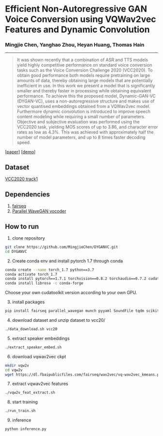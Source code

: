 # Efficient Non-Autoregressive GAN Voice Conversion using VQWav2vec Features and Dynamic Convolution

### Mingjie Chen, Yanghao Zhou, Heyan Huang, Thomas Hain

***

> It was shown recently that a combination of ASR and TTS models  yield highly 
competitive performance on standard voice conversion tasks such as the Voice
Conversion Challenge 2020 (VCC2020). To obtain good performance
both models require pretraining on large amounts of data, thereby obtaining
large models that are potentially inefficient in use. In this work we present a model that
is significantly smaller and thereby faster in processing while obtaining equivalent performance. 
To achieve this the proposed model, Dynamic-GAN-VC (DYGAN-VC), uses a non-autoregressive structure
and makes use of vector quantised embeddings obtained from a VQWav2vec model. Furthermore 
dynamic convolution is introduced to improve speech content modeling while requiring a small
number of parameters. Objective and subjective evaluation was performed using the VCC2020 task, 
yielding MOS scores of up to 3.86, and character error rates as low as 4.3\%. This was achieved with approximately half the number of model parameters, and up to 8 times faster decoding speed. 

[[paper](https://arxiv.org/abs/2203.17172)] [[demo](https://mingjiechen.github.io/dygan-vc)]

## Dataset
[VCC2020 track1](https://github.com/nii-yamagishilab/VCC2020-database)

## Dependencies
1. [fairseq](https://github.com/pytorch/fairseq)
2. [Parallel WaveGAN vocoder](https://github.com/kan-bayashi/ParallelWaveGAN)

## How to run
1. clone repository
```bash
git clone https://github.com/MingjieChen/DYGANVC.git
cd DYGANVC
```

2. Create conda env and install pytorch 1.7 through conda
```bash
conda create --name torch_1.7 python==3.7
conda activate torch_1.7
conda install pytorch==1.7.1 torchvision==0.8.2 torchaudio==0.7.2 cudatoolkit=11.0 -c pytorch
conda install librosa -c conda-forge
```
Choose your own cudatoolkit version according to your own GPU.

3. install packages
```bash
pip install fairseq parallel_wavegan munch pyyaml SoundFile tqdm scikit-learn tensorboardX webrtcvad
```

4. download dataset and unzip dataset to vcc20/
```bash
./data_download.sh vcc20
```

5. extract speaker embeddings
```bash
./extract_speaker_embed.sh
```

6. download vqwav2vec ckpt
```bash
mkdir vqw2v
cd vqw2v
wget https://dl.fbaipublicfiles.com/fairseq/wav2vec/vq-wav2vec_kmeans.pt
```

7. extract vqwav2vec features
```bash
./vqw2v_feat_extract.sh
```

8. start training
```bash
./run_train.sh
```

9. inference
```bash
python inference.py
```
